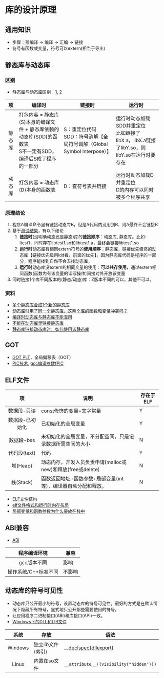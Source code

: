 # 库的设计原理
## 通用知识
* 步骤：预编译 -> 编译 -> 汇编 -> 链接
* 符号有函数或变量，符号可以extern(相当于导出)

## 静态库与动态库

### 区别
* 静态库与动态库区别：[1](https://juejin.im/post/6844904002438561805), [2](https://blog.csdn.net/yzy1103203312/article/details/80821883)

| 项 | 编译时 | 链接时 | 运行时 |
| :-: | - | - | - |
| 静态库 | 打包内容 = 静态库(S)本身的编译文件 + 静态库依赖的动态库(SDD)的函数表 <br> S不一定有SDD，编译后S成了程序的一部分 | S：重定位代码 <br> SDD：符号消解【全局符号调解（Global Symbol Interpose）】 | 运行时动态加载SDD并重定位 <br> 比如链接了libX.a，libX.a链接了libY.so，则libY.so在运行时要存在 |
| 动态库 | 打包内容 = 动态库(D)本身的函数表 | D：查符号表并链接 | 运行时动态加载D并重定位 <br> D的内存可以同时被多个程序共享 |

### 原理结论
1. 程序A编译命令里有链接动态库B，但是A代码内没用到B，则A最终不会链接B
1. 基于[测试结果](https://github.com/andrewwang79/cpp.practice/blob/master/README.md#%E5%88%86%E6%9E%90%E9%AA%8C%E8%AF%81%E7%BB%93%E6%9E%9C)，有以下结论
    1. **链接时**(没明确动态还是静态)库的**链接顺序**：动态库, 静态库。比如-ltest1，同时存在libtest1.so和libtest1.a，最终会链接libtest1.so
    1. **运行时**动态库有相同extern符号的**使用顺序**：静态库，链接优先级高的动态库【链接优先级用ldd看，前面的优先】。因为静态库代码是程序的一部分，程序能找到自然不会去找动态库。
    1. **运行时**动态库没extern的相同变量的使用：**可以共存使用**，通过extern相同函数(函数内有该变量的读写操作)间接对外开放该变量
1. 同时链接1个库不同版本的(静态/动态)库：Z版本不同的可以，其他不可以。

### 资料
* [多个静态库合成1个新的静态库](https://blog.csdn.net/u010977122/article/details/103679549)
* [动态库引用了同一个静态库，这两个库的函数和变量冲突吗？](https://www.zhihu.com/question/483902203)
* [编译时动态库与静态库不能混用](https://www.cnblogs.com/GengMingYan/p/14800319.html)
* [不能在动态库里链接静态库](https://liam.page/2017/04/03/not-to-link-libstdc-statically-and-why/)
* [静态库链接动态库时，如何使用该静态库](https://www.cnblogs.com/fnlingnzb-learner/p/8119729.html)

## GOT
* [GOT PLT](https://blog.csdn.net/u011987514/article/details/67716639)，全局偏移表（GOT）
* [PIC技术](https://blog.csdn.net/loushuai/article/details/50493603), [gcc编译参数fPIC](https://blog.csdn.net/itworld123/article/details/117587091)

## ELF文件
| 项 | 说明 | 存在于ELF |
| :-: | - | - |
| 数据段-只读 | const修饰的变量+文字常量 | Y |
| 数据段-已初始化 | 已初始化的全局变量 | Y |
| 数据段-bss | 未初始化的全局变量，不分配空间，只是记录数据所需空间的大小 | N |
| 代码段(text) | 代码 | Y |
| 堆(Heap) | 动态内存，开发人员负责申请(malloc或new)和释放(free或delete) | N |
| 栈(Stack) | 函数返回地址+函数参数+局部变量(int等)，编译器自动分配和释放。 | N |

* [ELF文件结构](http://chuquan.me/2018/05/21/elf-introduce/)
* [elf文件格式和运行时内存布局](http://blog.sina.com.cn/s/blog_4ed962ae01013vhr.html)
* [局部变量和函数参数为什么要放在栈中](https://www.jianshu.com/p/ac325bd601f8)

## ABI兼容
* [ABI](https://gcc.gnu.org/onlinedocs/libstdc++/manual/abi.html)

| 程序编译环境 | 兼容 |
| :-: | - |
| gcc版本不同 | 影响 |
| 操作系统/C++标准不同 | 不影响 |

## 动态库的符号可见性
* 动态库只公开最小的符号，设置动态库的符号可见性。最好的方式是在默认情况下隐藏所有符号，显式地只公开那些需要使用的符号。
* 让应用程序二进制接口(ABI)和库接口(API)一致。
* [Windows下的DLL和LIB文件](https://xueqing.github.io/blog/vs/dll_vs_lib_files/)

| 系统 | 存放 | 语法 |
| :-: | - | - |
| Windows | 独立lib文件(索引) | [__declspec(dllexport)](https://blog.csdn.net/qwq1503/article/details/85696279) |
| Linux | 内置在so文件 | `__attribute__((visibility("hidden")))` |
